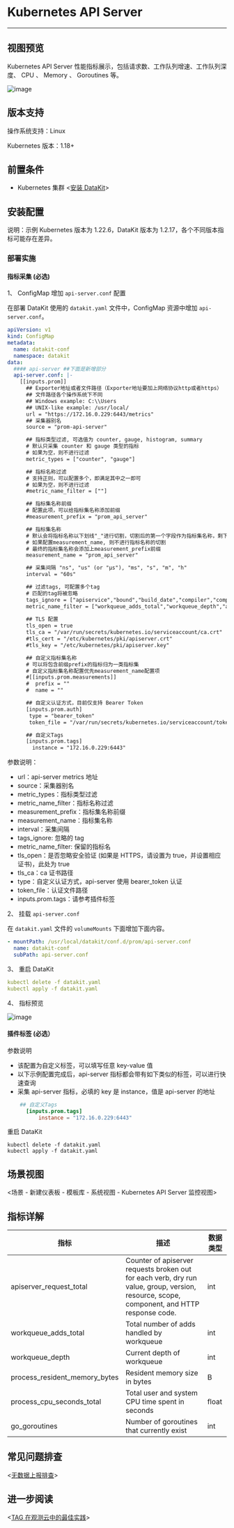 # Kubernetes API Server

---

## 视图预览

Kubernetes API Server 性能指标展示，包括请求数、工作队列增速、工作队列深度、 CPU 、 Memory 、 Goroutines 等。

![image](../imgs/kubernetes-api-server-1.png)

## 版本支持

操作系统支持：Linux

Kubernetes 版本：1.18+

## 前置条件

- Kubernetes 集群 <[安装 DataKit](../../datakit/datakit-daemonset-deploy.md)>

## 安装配置

说明：示例 Kubernetes 版本为 1.22.6，DataKit 版本为 1.2.17，各个不同版本指标可能存在差异。

### 部署实施

#### 指标采集 (必选)

1、 ConfigMap 增加 `api-server.conf` 配置

在部署 DataKit 使用的 `datakit.yaml` 文件中，ConfigMap 资源中增加 `api-server.conf`。

```yaml
apiVersion: v1
kind: ConfigMap
metadata:
  name: datakit-conf
  namespace: datakit
data:
  #### api-server ##下面是新增部分
  api-server.conf: |-
    [[inputs.prom]]
      ## Exporter地址或者文件路径（Exporter地址要加上网络协议http或者https）
      ## 文件路径各个操作系统下不同
      ## Windows example: C:\\Users
      ## UNIX-like example: /usr/local/
      url = "https://172.16.0.229:6443/metrics"
      ## 采集器别名
      source = "prom-api-server"

      ## 指标类型过滤, 可选值为 counter, gauge, histogram, summary
      # 默认只采集 counter 和 gauge 类型的指标
      # 如果为空，则不进行过滤
      metric_types = ["counter", "gauge"]

      ## 指标名称过滤
      # 支持正则，可以配置多个，即满足其中之一即可
      # 如果为空，则不进行过滤
      #metric_name_filter = [""]

      ## 指标集名称前缀
      # 配置此项，可以给指标集名称添加前缀
      #measurement_prefix = "prom_api_server"

      ## 指标集名称
      # 默认会将指标名称以下划线"_"进行切割，切割后的第一个字段作为指标集名称，剩下字段作为当前指标名称
      # 如果配置measurement_name, 则不进行指标名称的切割
      # 最终的指标集名称会添加上measurement_prefix前缀
      measurement_name = "prom_api_server"

      ## 采集间隔 "ns", "us" (or "µs"), "ms", "s", "m", "h"
      interval = "60s"

      ## 过滤tags, 可配置多个tag
      # 匹配的tag将被忽略
      tags_ignore = ["apiservice","bound","build_date","compiler","component","crd","dry_run","endpoint","error_type","flow_schema","git_commit","git_tree_state","git_version","go_version","group","grpc_code","grpc_method","grpc_service","grpc_type","kind","major","method","minor","operation","platform","priority_level","reason","rejection_code","removed_release","request_kind","resource","result","scope","source","status","subresource","type","usage","username","verb","version"]
      metric_name_filter = ["workqueue_adds_total","workqueue_depth","apiserver_request_total","process_resident_memory_bytes","process_cpu_seconds_total","go_goroutines"]
      
      ## TLS 配置
      tls_open = true
      tls_ca = "/var/run/secrets/kubernetes.io/serviceaccount/ca.crt"
      #tls_cert = "/etc/kubernetes/pki/apiserver.crt"
      #tls_key = "/etc/kubernetes/pki/apiserver.key"

      ## 自定义指标集名称
      # 可以将包含前缀prefix的指标归为一类指标集
      # 自定义指标集名称配置优先measurement_name配置项
      #[[inputs.prom.measurements]]
      #  prefix = ""
      #  name = ""

      ## 自定义认证方式，目前仅支持 Bearer Token
      [inputs.prom.auth]
       type = "bearer_token"
       token_file = "/var/run/secrets/kubernetes.io/serviceaccount/token"

      ## 自定义Tags
      [inputs.prom.tags]
        instance = "172.16.0.229:6443"
```

参数说明：

- url：api-server metrics 地址
- source：采集器别名
- metric_types：指标类型过滤
- metric_name_filter：指标名称过滤
- measurement_prefix：指标集名称前缀
- measurement_name：指标集名称
- interval：采集间隔
- tags_ignore: 忽略的 tag
- metric_name_filter: 保留的指标名
- tls_open：是否忽略安全验证 (如果是 HTTPS，请设置为 true，并设置相应证书)，此处为 true
- tls_ca：ca 证书路径
- type：自定义认证方式，api-server 使用 bearer_token 认证
- token_file：认证文件路径
- inputs.prom.tags：请参考插件标签

2、 挂载 `api-server.conf`

在 `datakit.yaml` 文件的 `volumeMounts` 下面增加下面内容。

```yaml
- mountPath: /usr/local/datakit/conf.d/prom/api-server.conf
  name: datakit-conf
  subPath: api-server.conf
```

3、 重启 DataKit

```yaml
kubectl delete -f datakit.yaml
kubectl apply -f datakit.yaml
```

4、 指标预览

![image](../imgs/kubernetes-api-server-2.png)

#### 插件标签 (必选）

参数说明

- 该配置为自定义标签，可以填写任意 key-value 值
- 以下示例配置完成后，api-server 指标都会带有如下类似的标签，可以进行快速查询
- 采集 api-server 指标，必填的 key 是 instance，值是 api-server 的地址

```toml
    ## 自定义Tags
      [inputs.prom.tags]
          instance = "172.16.0.229:6443"
```

重启 DataKit

```shell
kubectl delete -f datakit.yaml
kubectl apply -f datakit.yaml
```

## 场景视图

<场景 - 新建仪表板 - 模板库 - 系统视图 - Kubernetes API Server 监控视图>

## 指标详解

| 指标                          | 描述                                                                                                                                       | 数据类型 |
| ----------------------------- | ------------------------------------------------------------------------------------------------------------------------------------------ | -------- |
| apiserver_request_total       | Counter of apiserver requests broken out for each verb, dry run value, group, version, resource, scope, component, and HTTP response code. | int      |
| workqueue_adds_total          | Total number of adds handled by workqueue                                                                                                  | int      |
| workqueue_depth               | Current depth of workqueue                                                                                                                 | int      |
| process_resident_memory_bytes | Resident memory size in bytes                                                                                                              | B        |
| process_cpu_seconds_total     | Total user and system CPU time spent in seconds                                                                                            | float    |
| go_goroutines                 | Number of goroutines that currently exist                                                                                                  | int      |

## 常见问题排查

<[无数据上报排查](../../datakit/why-no-data.md)>

## 进一步阅读

<[TAG 在观测云中的最佳实践](../../best-practices/insight/tag.md)>
